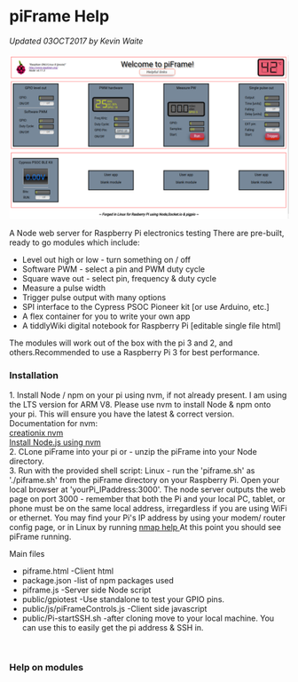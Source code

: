 # piFrame Help
<i>Updated 03OCT2017 by Kevin Waite</i><br>
<br>
<img src="pi-frame-2.png">
<br>
<p>A Node web server for Raspberry Pi electronics testing
There are pre-built, ready to go modules which include:
<ul>
  <li> Level out high or low - turn something on / off </li>
  <li> Software PWM - select a pin and PWM duty cycle </li>
  <li> Square wave out - select pin, frequency & duty cycle</li>
  <li> Measure a pulse width</li>
  <li> Trigger pulse output with many options</li>
  <li> SPI interface to the Cypress PSOC Pioneer kit [or use Arduino, etc.]</li>
  <li> A flex container for you to write your own app</li> 
  <li> A tiddlyWiki digital notebook for Raspberry Pi [editable single file html] </li>
</ul>
The modules will work out of the box with the pi 3 and 2, and others.Recommended to use a Raspberry Pi 3 for best performance. 
<h3>Installation</h3>
1. Install Node / npm on your pi using nvm, if not already present. I am using the LTS version for ARM V8.  
    Please use nvm to install Node & npm onto your pi. This will ensure you have the latest & correct version.
    Documentation for nvm: <br>
    <a href="https://github.com/creationix/nvm#verify-installation">creationix nvm</a>
    <br>
    <a href="https://www.losant.com/blog/how-to-install-nodejs-on-raspberry-pi">Install Node.js using nvm</a>
    <br>
2. CLone piFrame into your pi or - unzip the piFrame into your Node directory.<br>
3. Run with the provided shell script:
    Linux - run the 'piframe.sh' as './piframe.sh' from the piFrame directory on your Raspberry Pi. Open your local browser       at 'yourPi_IPaddress:3000'. The node server outputs the web page on port 3000 - remember that both the Pi and your local     PC, tablet, or phone must be on the same local address, irregardless if you are using WiFi or ethernet.
    You may find your Pi's IP address by using your modem/ router config page, or in Linux by running <a    href="https://www.raspberrypi.org/documentation/remote-access/ip-address.md"> nmap help </a>
    At this point you should see piFrame running. <br>
    <p>
    Main files<br>
    <ul>
    <li>piframe.html -Client html</li>
    <li>package.json -list of npm packages used</li>
    <li>piframe.js -Server side Node script</li>
    <li>public/gpiotest -Use standalone to test your GPIO pins.</li>
    <li>public/js/piFrameControls.js -Client side javascript</li>
    <li>public/Pi-startSSH.sh -after cloning move to your local machine. You can use this to easily get the pi address & SSH      in.</li>
    </ul>
    </p>
<br>
<h3>Help on modules</h3>





</p>


